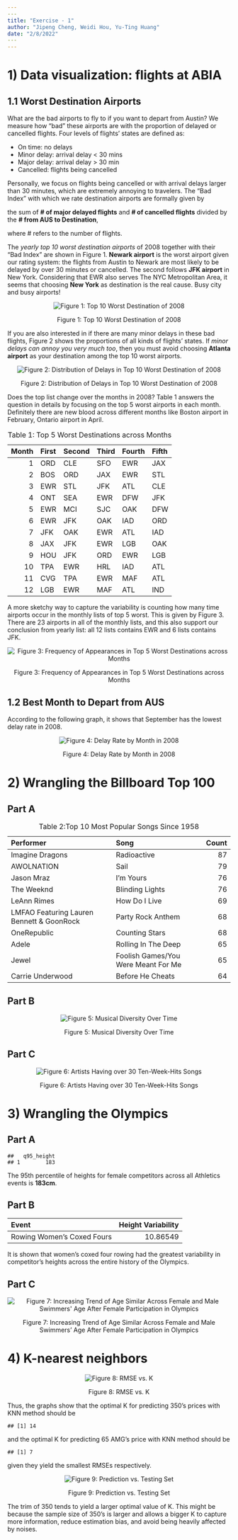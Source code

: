 ```yaml
---
​---
title: "Exercise - 1"
author: "Jipeng Cheng, Weidi Hou, Yu-Ting Huang"
date: "2/8/2022"
​---
---
```


# 1) Data visualization: flights at ABIA

## 1.1 Worst Destination Airports

What are the bad airports to fly to if you want to depart from Austin?
We measure how “bad” these airports are with the proportion of delayed
or cancelled flights. Four levels of flights’ states are defined as:

-   On time: no delays
-   Minor delay: arrival delay \< 30 mins
-   Major delay: arrival delay > 30 min
-   Cancelled: flights being cancelled

Personally, we focus on flights being cancelled or with arrival delays
larger than 30 minutes, which are extremely annoying to travelers. The
“Bad Index” with which we rate destination airports are formally given
by

the sum of **\# of major delayed flights** and **\# of cancelled
flights** divided by the **\# from AUS to Destination**,

where \# refers to the number of flights.

The *yearly top 10 worst destination airports* of 2008 together with
their “Bad Index” are shown in Figure 1. **Newark airport** is the worst
airport given our rating system: the flights from Austin to Newark are
most likely to be delayed by over 30 minutes or cancelled. The second
follows **JFK airport** in New York. Considering that EWR also serves
The NYC Metropolitan Area, it seems that choosing **New York** as
destination is the real cause. Busy city and busy airports!

<div class="figure" style="text-align: center">

<img src="Exercise_1_files/figure-markdown_github/fig1-1.png" alt="Figure 1: Top 10 Worst Destination of 2008"  />
<p class="caption">
Figure 1: Top 10 Worst Destination of 2008
</p>

</div>

If you are also interested in if there are many minor delays in these
bad flights, Figure 2 shows the proportions of all kinds of flights’
states. If *minor delays can annoy you very much too*, then you must
avoid choosing **Atlanta airport** as your destination among the top 10
worst airports.

<div class="figure" style="text-align: center">

<img src="Exercise_1_files/figure-markdown_github/fig2-1.png" alt="Figure 2: Distribution of Delays in Top 10 Worst Destination of 2008"  />
<p class="caption">
Figure 2: Distribution of Delays in Top 10 Worst Destination of 2008
</p>

</div>

Does the top list change over the months in 2008? Table 1 answers the
question in details by focusing on the top 5 worst airports in each
month. Definitely there are new blood across different months like
Boston airport in February, Ontario airport in April.

<table class="table" style="margin-left: auto; margin-right: auto;">
<caption>
Table 1: Top 5 Worst Destinations across Months
</caption>
<thead>
<tr>
<th style="text-align:right;">
Month
</th>
<th style="text-align:left;">
First
</th>
<th style="text-align:left;">
Second
</th>
<th style="text-align:left;">
Third
</th>
<th style="text-align:left;">
Fourth
</th>
<th style="text-align:left;">
Fifth
</th>
</tr>
</thead>
<tbody>
<tr>
<td style="text-align:right;">
1
</td>
<td style="text-align:left;">
ORD
</td>
<td style="text-align:left;">
CLE
</td>
<td style="text-align:left;">
SFO
</td>
<td style="text-align:left;">
EWR
</td>
<td style="text-align:left;">
JAX
</td>
</tr>
<tr>
<td style="text-align:right;">
2
</td>
<td style="text-align:left;">
BOS
</td>
<td style="text-align:left;">
ORD
</td>
<td style="text-align:left;">
JAX
</td>
<td style="text-align:left;">
EWR
</td>
<td style="text-align:left;">
STL
</td>
</tr>
<tr>
<td style="text-align:right;">
3
</td>
<td style="text-align:left;">
EWR
</td>
<td style="text-align:left;">
STL
</td>
<td style="text-align:left;">
JFK
</td>
<td style="text-align:left;">
ATL
</td>
<td style="text-align:left;">
CLE
</td>
</tr>
<tr>
<td style="text-align:right;">
4
</td>
<td style="text-align:left;">
ONT
</td>
<td style="text-align:left;">
SEA
</td>
<td style="text-align:left;">
EWR
</td>
<td style="text-align:left;">
DFW
</td>
<td style="text-align:left;">
JFK
</td>
</tr>
<tr>
<td style="text-align:right;">
5
</td>
<td style="text-align:left;">
EWR
</td>
<td style="text-align:left;">
MCI
</td>
<td style="text-align:left;">
SJC
</td>
<td style="text-align:left;">
OAK
</td>
<td style="text-align:left;">
DFW
</td>
</tr>
<tr>
<td style="text-align:right;">
6
</td>
<td style="text-align:left;">
EWR
</td>
<td style="text-align:left;">
JFK
</td>
<td style="text-align:left;">
OAK
</td>
<td style="text-align:left;">
IAD
</td>
<td style="text-align:left;">
ORD
</td>
</tr>
<tr>
<td style="text-align:right;">
7
</td>
<td style="text-align:left;">
JFK
</td>
<td style="text-align:left;">
OAK
</td>
<td style="text-align:left;">
EWR
</td>
<td style="text-align:left;">
ATL
</td>
<td style="text-align:left;">
IAD
</td>
</tr>
<tr>
<td style="text-align:right;">
8
</td>
<td style="text-align:left;">
JAX
</td>
<td style="text-align:left;">
JFK
</td>
<td style="text-align:left;">
EWR
</td>
<td style="text-align:left;">
LGB
</td>
<td style="text-align:left;">
OAK
</td>
</tr>
<tr>
<td style="text-align:right;">
9
</td>
<td style="text-align:left;">
HOU
</td>
<td style="text-align:left;">
JFK
</td>
<td style="text-align:left;">
ORD
</td>
<td style="text-align:left;">
EWR
</td>
<td style="text-align:left;">
LGB
</td>
</tr>
<tr>
<td style="text-align:right;">
10
</td>
<td style="text-align:left;">
TPA
</td>
<td style="text-align:left;">
EWR
</td>
<td style="text-align:left;">
HRL
</td>
<td style="text-align:left;">
IAD
</td>
<td style="text-align:left;">
ATL
</td>
</tr>
<tr>
<td style="text-align:right;">
11
</td>
<td style="text-align:left;">
CVG
</td>
<td style="text-align:left;">
TPA
</td>
<td style="text-align:left;">
EWR
</td>
<td style="text-align:left;">
MAF
</td>
<td style="text-align:left;">
ATL
</td>
</tr>
<tr>
<td style="text-align:right;">
12
</td>
<td style="text-align:left;">
LGB
</td>
<td style="text-align:left;">
EWR
</td>
<td style="text-align:left;">
MAF
</td>
<td style="text-align:left;">
ATL
</td>
<td style="text-align:left;">
IND
</td>
</tr>
</tbody>
</table>

A more sketchy way to capture the variability is counting how many time
airports occur in the monthly lists of top 5 worst. This is given by
Figure 3. There are 23 airports in all of the monthly lists, and this
also support our conclusion from yearly list: all 12 lists contains EWR
and 6 lists contains JFK.

<div class="figure" style="text-align: center">

<img src="Exercise_1_files/figure-markdown_github/fig3-1.png" alt="Figure 3: Frequency of Appearances in Top 5 Worst Destinations across Months"  />
<p class="caption">
Figure 3: Frequency of Appearances in Top 5 Worst Destinations across
Months
</p>

</div>

## 1.2 Best Month to Depart from AUS

According to the following graph, it shows that September has the lowest
delay rate in 2008.

<div class="figure" style="text-align: center">

<img src="Exercise_1_files/figure-markdown_github/unnamed-chunk-1-1.png" alt="Figure 4: Delay Rate by Month in 2008"  />
<p class="caption">
Figure 4: Delay Rate by Month in 2008
</p>

</div>

# 2) Wrangling the Billboard Top 100

## Part A

<table class="table" style="margin-left: auto; margin-right: auto;">
<caption>
Table 2:Top 10 Most Popular Songs Since 1958
</caption>
<thead>
<tr>
<th style="text-align:left;">
Performer
</th>
<th style="text-align:left;">
Song
</th>
<th style="text-align:right;">
Count
</th>
</tr>
</thead>
<tbody>
<tr>
<td style="text-align:left;">
Imagine Dragons
</td>
<td style="text-align:left;">
Radioactive
</td>
<td style="text-align:right;">
87
</td>
</tr>
<tr>
<td style="text-align:left;">
AWOLNATION
</td>
<td style="text-align:left;">
Sail
</td>
<td style="text-align:right;">
79
</td>
</tr>
<tr>
<td style="text-align:left;">
Jason Mraz
</td>
<td style="text-align:left;">
I’m Yours
</td>
<td style="text-align:right;">
76
</td>
</tr>
<tr>
<td style="text-align:left;">
The Weeknd
</td>
<td style="text-align:left;">
Blinding Lights
</td>
<td style="text-align:right;">
76
</td>
</tr>
<tr>
<td style="text-align:left;">
LeAnn Rimes
</td>
<td style="text-align:left;">
How Do I Live
</td>
<td style="text-align:right;">
69
</td>
</tr>
<tr>
<td style="text-align:left;">
LMFAO Featuring Lauren Bennett & GoonRock
</td>
<td style="text-align:left;">
Party Rock Anthem
</td>
<td style="text-align:right;">
68
</td>
</tr>
<tr>
<td style="text-align:left;">
OneRepublic
</td>
<td style="text-align:left;">
Counting Stars
</td>
<td style="text-align:right;">
68
</td>
</tr>
<tr>
<td style="text-align:left;">
Adele
</td>
<td style="text-align:left;">
Rolling In The Deep
</td>
<td style="text-align:right;">
65
</td>
</tr>
<tr>
<td style="text-align:left;">
Jewel
</td>
<td style="text-align:left;">
Foolish Games/You Were Meant For Me
</td>
<td style="text-align:right;">
65
</td>
</tr>
<tr>
<td style="text-align:left;">
Carrie Underwood
</td>
<td style="text-align:left;">
Before He Cheats
</td>
<td style="text-align:right;">
64
</td>
</tr>
</tbody>
</table>

## Part B

<div class="figure" style="text-align: center">

<img src="Exercise_1_files/figure-markdown_github/fig4-1.png" alt="Figure 5: Musical Diversity Over Time"  />
<p class="caption">
Figure 5: Musical Diversity Over Time
</p>

</div>

## Part C

<div class="figure" style="text-align: center">

<img src="Exercise_1_files/figure-markdown_github/fig5-1.png" alt="Figure 6: Artists Having over 30 Ten-Week-Hits Songs"  />
<p class="caption">
Figure 6: Artists Having over 30 Ten-Week-Hits Songs
</p>

</div>

# 3) Wrangling the Olympics

## Part A

    ##   q95_height
    ## 1        183

The 95th percentile of heights for female competitors across all
Athletics events is **183cm**.

## Part B

<table class="table" style="width: auto !important; margin-left: auto; margin-right: auto;">
<thead>
<tr>
<th style="text-align:left;">
Event
</th>
<th style="text-align:right;">
Height Variability
</th>
</tr>
</thead>
<tbody>
<tr>
<td style="text-align:left;">
Rowing Women’s Coxed Fours
</td>
<td style="text-align:right;">
10.86549
</td>
</tr>
</tbody>
</table>

It is shown that women’s coxed four rowing had the greatest variability
in competitor’s heights across the entire history of the Olympics.

## Part C

<div class="figure" style="text-align: center">

<img src="Exercise_1_files/figure-markdown_github/unnamed-chunk-4-1.png" alt="Figure 7: Increasing Trend of Age Similar Across Female and Male Swimmers' Age After Female Participation in Olympics"  />
<p class="caption">
Figure 7: Increasing Trend of Age Similar Across Female and Male
Swimmers’ Age After Female Participation in Olympics
</p>

</div>

# 4) K-nearest neighbors

<div class="figure" style="text-align: center">

<img src="Exercise_1_files/figure-markdown_github/fig6-1.png" alt="Figure 8: RMSE vs. K"  />
<p class="caption">
Figure 8: RMSE vs. K
</p>

</div>

Thus, the graphs show that the optimal K for predicting 350’s prices
with KNN method should be

    ## [1] 14

and the optimal K for predicting 65 AMG’s price with KNN method should
be

    ## [1] 7

given they yield the smallest RMSEs respectively.

<div class="figure" style="text-align: center">

<img src="Exercise_1_files/figure-markdown_github/fig7-1.png" alt="Figure 9: Prediction vs. Testing Set"  />
<p class="caption">
Figure 9: Prediction vs. Testing Set
</p>

</div>

The trim of 350 tends to yield a larger optimal value of K. This might
be because the sample size of 350’s is larger and allows a bigger K to
capture more information, reduce estimation bias, and avoid being
heavily affected by noises.
